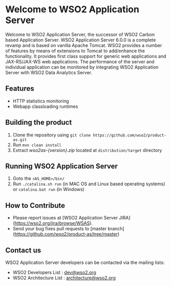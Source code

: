 # Welcome to WSO2 Application Server

Welcome to WSO2 Application Server, the successor of WSO2 Carbon based Application Server. WSO2 Application Server 6.0.0 is a complete revamp and is based on vanilla Apache Tomcat. WSO2 provides a number of features by means of extensions to Tomcat
to add/enhance the functionality. It provides first class support for generic web applications and JAX-RS/JAX-WS web
applications. The performance of the server and individual application can be monitored by integrating WSO2 Application
Server with WSO2 Data Analytics Server.

## Features

* HTTP statistics monitoring
* Webapp classloading runtimes

## Building the product

1. Clone the repository using `git clone https://github.com/wso2/product-as.git`
2. Run `mvn clean install`
3. Extract *wso2as-{version}.zip* located at `distribution/target` directory

## Running WSO2 Application Server

1. Goto the `<AS_HOME>/bin/`
2. Run `./catalina.sh run` (in MAC OS and Linux based operating systems) or `catalina.bat run` (in Windows)

## How to Contribute
* Please report issues at [WSO2 Application Server JIRA] (https://wso2.org/jira/browse/WSAS).
* Send your bug fixes pull requests to [master branch] (https://github.com/wso2/product-as/tree/master)

## Contact us
WSO2 Application Server developers can be contacted via the mailing lists:

* WSO2 Developers List : dev@wso2.org
* WSO2 Architecture List : architecture@wso2.org
